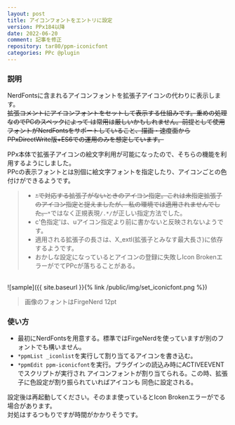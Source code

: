 ```yaml
---
layout: post
title: アイコンフォントをエントリに設定
version: PPx184以降
date: 2022-06-20
comment: 記事を修正
repository: tar80/ppm-iconicfont
categories: PPc @plugin
---
```


### 説明

NerdFontsに含まれるアイコンフォントを拡張子アイコンの代わりに表示します。  
~~拡張コメントにアイコンフォントをセットして表示する仕組みです。重めの処理なのでPCのスペックによって
は常用は厳しいかもしれません。前提として使用フォントがNerdFontsをサポートしていること、描画・速度面から
PPxDirectWrite版+ES6での運用のみを想定しています。~~

PPx本体で拡張子アイコンの絵文字利用が可能になったので、そちらの機能を利用するようにしました。  
PPcの表示フォントとは別個に絵文字フォントを指定したり、アイコンごとの色付けができるようです。  

> - ~~`*`で対応する拡張子がないときのアイコン指定。これは未指定拡張子のアイコン指定と捉えましたが、
    私の環境では適用されませんでした。~~`*`ではなく正規表現`/.*/`が正しい指定方法でした。
> - c'色指定'は、uアイコン指定より前に書かないと反映されないようです。
> - 適用される拡張子の長さは、X\_extl(拡張子とみなす最大長さ)に依存するようです。
> - おかしな設定になっているとアイコンの登録に失敗しIcon BrokenエラーがでてPPcが落ちることがある。

<BR>
![sample]({{ site.baseurl }}{% link /public/img/set_iconicfont.png %})

> 画像のフォントはFirgeNerd 12pt

### 使い方

- 最初にNerdFontsを用意する。標準ではFirgeNerdを使っていますが別のフォントでも構いません。  
- `*ppmList _iconlist`を実行して割り当てるアイコンを書き込む。  
- `*ppmEdit ppm-iconicfont`を実行。プラグインの読込み時にACTIVEEVENTでスクリプトが実行され
アイコンフォントが割り当てられる。この時、拡張子に色設定が割り振られていればアイコンも
同色に設定される。

設定後は再起動してください。そのまま使っているとIcon Brokenエラーがでる場合があります。  
対処はするつもりですが時間がかかりそうです。
